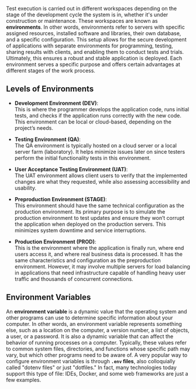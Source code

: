 Test execution is carried out in different workspaces depending on the stage of the development cycle the system is in, whether it's under construction or maintenance. These workspaces are known as **environments**. In other words, environments refer to servers with specific assigned resources, installed software and libraries, their own database, and a specific configuration.
This setup allows for the secure development of applications with separate environments for programming, testing, sharing results with clients, and enabling them to conduct tests and trials. Ultimately, this ensures a robust and stable application is deployed.
Each environment serves a specific purpose and offers certain advantages at different stages of the work process.
## Levels of Environments
- **Development Environment (DEV)**:  
    This is where the programmer develops the application code, runs initial tests, and checks if the application runs correctly with the new code. This environment can be local or cloud-based, depending on the project’s needs.

- **Testing Environment (QA)**:  
    The QA environment is typically hosted on a cloud server or a local server farm (laboratory). It helps minimize issues later on since testers perform the initial functionality tests in this environment.

- **User Acceptance Testing Environment (UAT)**:  
    The UAT environment allows client users to verify that the implemented changes are what they requested, while also assessing accessibility and usability.

- **Preproduction Environment (STAGE)**:  
    This environment should have the same technical configuration as the production environment. Its primary purpose is to simulate the production environment to test updates and ensure they won’t corrupt the application when deployed on the production servers. This minimizes system downtime and service interruptions.

- **Production Environment (PROD)**:  
    This is the environment where the application is finally run, where end users access it, and where real business data is processed. It has the same characteristics and configuration as the preproduction environment. However, it may involve multiple servers for load balancing in applications that need infrastructure capable of handling heavy user traffic and thousands of concurrent connections.
## Environment Variables
An **environment variable** is a dynamic value that the operating system and other programs can use to determine specific information about your computer.
In other words, an environment variable represents something else, such as a location on the computer, a version number, a list of objects, a user, or a password. It is also a dynamic variable that can affect the behavior of running processes on a computer.
Typically, these values refer to common system files, directories, and functions whose specific path may vary, but which other programs need to be aware of.
A very popular way to configure environment variables is through **`.env` files**, also colloquially called "dotenv files" or just "dotfiles." In fact, many technologies today support this type of file: IDEs, Docker, and some web frameworks are just a few examples.